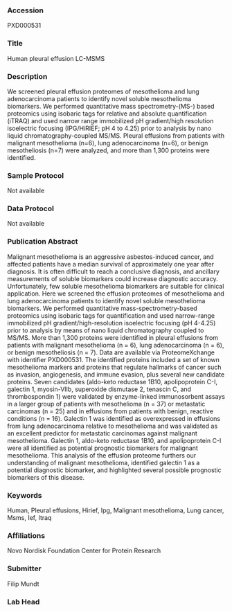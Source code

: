 ### Accession
PXD000531

### Title
Human pleural effusion LC-MSMS

### Description
We screened pleural effusion proteomes of mesothelioma and lung adenocarcinoma patients to identify novel soluble mesothelioma biomarkers. We performed quantitative mass spectrometry-(MS-) based proteomics using isobaric tags for relative and absolute quantification (iTRAQ) and used narrow range immobilized pH gradient/high resolution isoelectric focusing (IPG/HiRIEF; pH 4 to 4.25) prior to analysis by nano liquid chromatography-coupled MS/MS. Pleural effusions from patients with malignant mesothelioma (n=6), lung adenocarcinoma (n=6), or benign mesotheliosis (n=7) were analyzed, and more than  1,300 proteins were identified.

### Sample Protocol
Not available

### Data Protocol
Not available

### Publication Abstract
Malignant mesothelioma is an aggressive asbestos-induced cancer, and affected patients have a median survival of approximately one year after diagnosis. It is often difficult to reach a conclusive diagnosis, and ancillary measurements of soluble biomarkers could increase diagnostic accuracy. Unfortunately, few soluble mesothelioma biomarkers are suitable for clinical application. Here we screened the effusion proteomes of mesothelioma and lung adenocarcinoma patients to identify novel soluble mesothelioma biomarkers. We performed quantitative mass-spectrometry-based proteomics using isobaric tags for quantification and used narrow-range immobilized pH gradient/high-resolution isoelectric focusing (pH 4-4.25) prior to analysis by means of nano liquid chromatography coupled to MS/MS. More than 1,300 proteins were identified in pleural effusions from patients with malignant mesothelioma (n = 6), lung adenocarcinoma (n = 6), or benign mesotheliosis (n = 7). Data are available via ProteomeXchange with identifier PXD000531. The identified proteins included a set of known mesothelioma markers and proteins that regulate hallmarks of cancer such as invasion, angiogenesis, and immune evasion, plus several new candidate proteins. Seven candidates (aldo-keto reductase 1B10, apolipoprotein C-I, galectin 1, myosin-VIIb, superoxide dismutase 2, tenascin C, and thrombospondin 1) were validated by enzyme-linked immunosorbent assays in a larger group of patients with mesothelioma (n = 37) or metastatic carcinomas (n = 25) and in effusions from patients with benign, reactive conditions (n = 16). Galectin 1 was identified as overexpressed in effusions from lung adenocarcinoma relative to mesothelioma and was validated as an excellent predictor for metastatic carcinomas against malignant mesothelioma. Galectin 1, aldo-keto reductase 1B10, and apolipoprotein C-I were all identified as potential prognostic biomarkers for malignant mesothelioma. This analysis of the effusion proteome furthers our understanding of malignant mesothelioma, identified galectin 1 as a potential diagnostic biomarker, and highlighted several possible prognostic biomarkers of this disease.

### Keywords
Human, Pleural effusions, Hirief, Ipg, Malignant mesothelioma, Lung cancer, Msms, Ief, Itraq

### Affiliations
Novo Nordisk Foundation Center for Protein Research

### Submitter
Filip Mundt

### Lab Head


